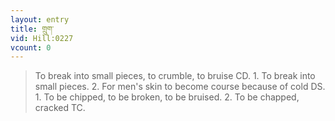 ```yaml
---
layout: entry
title: གྲུག་
vid: Hill:0227
vcount: 0
---
```

> To break into small pieces, to crumble, to bruise CD\. 1\. To break into small pieces\. 2\. For men's skin to become course because of cold DS\. 1\. To be chipped, to be broken, to be bruised\. 2\. To be chapped, cracked TC\.


